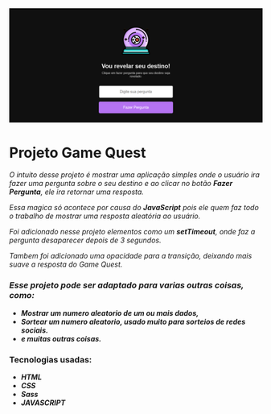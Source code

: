 
<img src="./assets/site.png" alt="">


<br>

# Projeto Game Quest

*O intuito desse projeto é mostrar uma aplicação simples onde o usuário ira fazer uma pergunta sobre o seu destino e ao clicar no botão **Fazer Pergunta**, ele ira retornar uma resposta.*

*Essa magica só acontece por causa do **JavaScript** pois ele quem faz todo o trabalho de mostrar uma resposta aleatória ao usuário.*

*Foi adicionado nesse projeto elementos como um **setTimeout**, onde faz a pergunta desaparecer depois de 3 segundos.*

*Tambem foi adicionado uma opacidade para a transição, deixando mais suave a resposta do Game Quest.*

### *Esse projeto pode ser adaptado para varias outras coisas, como:*

- ***Mostrar um numero aleatorio de um ou mais dados,***
- ***Sortear um numero aleatorio, usado muito para sorteios de redes sociais.***
- ***e muitas outras coisas.***

### Tecnologias usadas:

- ***HTML***
- ***CSS***
- ***Sass***
- ***JAVASCRIPT***